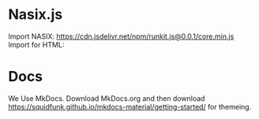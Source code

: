 # Nasix.js
Import NASIX: https://cdn.jsdelivr.net/npm/runkit.js@0.0.1/core.min.js
Import for HTML: <script src="https://cdn.jsdelivr.net/npm/nasix.js@latest/core.min.js"></script>
# Docs
We Use MkDocs. Download MkDocs.org and then download https://squidfunk.github.io/mkdocs-material/getting-started/ for themeing. 